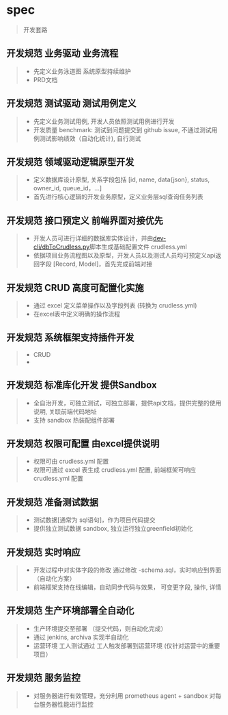 # spec
> 开发套路

## 开发规范 业务驱动 业务流程
> * 先定义业务泳道图  系统原型持续维护
> * PRD文档

## 开发规范 测试驱动 测试用例定义
> * 先定义业务测试用例, 开发人员依照测试用例进行开发
> * 开发质量 benchmark: 测试到问题提交到 github issue, 不通过测试用例测试影响绩效（自动化统计), 自行测试

## 开发规范 领域驱动逻辑原型开发
> * 定义数据库设计原型, 关系字段包括 [id, name, data{json}, status, owner_id, queue_id，...]
> * 首先进行核心逻辑的开发业务原型，定义业务层sql查询任务列表


## 开发规范 接口预定义 前端界面对接优先
> *  开发人员可进行详细的数据库实体设计，并由[dev-cli/dbToCrudless.py](https://github.com/kequandian/dev-cli/blob/master/dbToCrudless.py)脚本生成基础配置文件 crudless.yml
> *  依据项目业务流程图以及原型，开发人员以及测试人员均可预定义api返回字段 [Record, Model]，首先完成前端对接


## 开发规范 CRUD 高度可配置化实施
> * 通过 excel 定义菜单操作以及字段列表 (转换为  crudless.yml)
> * 在excel表中定义明确的操作流程


## 开发规范 系统框架支持插件开发
> * CRUD 
> * 

## 开发规范 标准库化开发 提供Sandbox
> * 全自治开发，可独立测试，可独立部署，提供api文档，提供完整的使用说明, 关联前端代码地址
> * 支持 sandbox 热装配组件部署

## 开发规范 权限可配置 由excel提供说明
> * 权限可由  crudless.yml 配置
> * 权限可通过 excel 表生成 crudless.yml 配置, 前端框架可响应crudless.yml 配置

## 开发规范  准备测试数据
> * 测试数据[通常为 sql语句]，作为项目代码提交
> * 提供独立测试数据 sandbox, 独立运行独立greenfield初始化

## 开发规范  实时响应  
> * 开发过程中对实体字段的修改 通过修改 -schema.sql，实时响应到界面（自动化方案）
> * 前端框架支持在线编辑，自动同步代码与效果， 可变更字段, 操作, 详情

## 开发规范  生产环境部署全自动化 
> * 生产环境提交至部署  （提交代码，则自动化完成）
> * 通过 jenkins, archiva 实现半自动化
> * 运营环境 工人测试通过  工人触发部署到运营环境  (仅针对运营中的重要项目）

## 开发规范 服务监控
> * 对服务器进行有效管理，充分利用 prometheus agent + sandbox 对每台服务器性能进行监控
